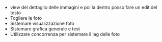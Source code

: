 - view del dettaglio delle immagini e poi la dentro posso fare un edit del testo
- Togliere le foto
- Sistemare visualizzazione foto
- Sistemare grafica generale e test
- Utilizzare concorrenza per sistemare il lag delle foto

